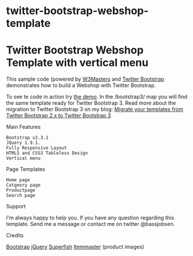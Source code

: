 twitter-bootstrap-webshop-template
======================

Twitter Bootstrap Webshop Template with vertical menu
====

This sample code (powered by [W3Masters](http://www.w3masters.nl/) and [Twitter Bootstrap](http://twitter.github.com/bootstrap/) demonstrates how to build a Webshop with Twitter Bootstrap.

To see te code in action try [the demo](http://www.w3masters.nl/webshop/). In the /bootstrap3/ map you will find the same template ready for Twitter Bootstrap 3. Read more about the migration to Twitter Bootstrap 3 on my blog: [Migrate your templates from Twitter Bootstrap 2.x to Twitter Bootstrap 3](http://bassjobsen.weblogs.fm/migrate-your-templates-from-twitter-bootstrap-2-x-to-twitter-bootstrap-3/)

Main Features

    Bootstrap v2.3.1
    JQuery 1.9.1.
    Fully Responsive Layout
    HTML5 and CSS3 Tableless Design
    Vertical menu

Page Templates

    Home page
    Catgeory page
    Productpage
    Search page
    

Support

I'm always happy to help you. If you have any question regarding this template. Send me a message or contact me on twitter @bassjobsen.

Credits

[Bootstrap](http://twitter.github.com/bootstrap/)
[jQuery](http://www.jquery.com/)
[Superfish](http://users.tpg.com.au/j_birch/plugins/superfish/)
[Itemmaster](http://www.itemmaster.com/) (product images)

